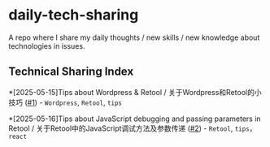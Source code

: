 # daily-tech-sharing
A repo where I share my daily thoughts / new skills / new knowledge about technologies in issues.

## Technical Sharing Index
*[2025-05-15]Tips about Wordpress & Retool / 关于Wordpress和Retool的小技巧 ([#1](https://github.com/baddif/daily-tech-sharing/issues/1)) - `Wordpress`, `Retool`, `tips`

*[2025-05-16]Tips about JavaScript debugging and passing parameters in Retool / 关于Retool中的JavaScript调试方法及参数传递 ([#2](https://github.com/baddif/daily-tech-sharing/issues/2)) - `Retool`, `tips`， `react`
